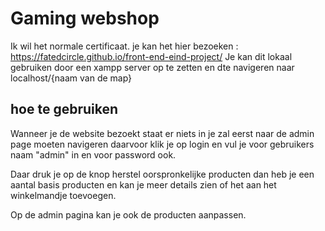 # Gaming webshop

Ik wil het normale certificaat.
je kan het hier bezoeken : https://fatedcircle.github.io/front-end-eind-project/
Je kan dit lokaal gebruiken door een xampp server op te zetten en dte navigeren naar localhost/{naam van de map}

## hoe te gebruiken

Wanneer je de website bezoekt staat er niets in je zal eerst naar de admin page moeten navigeren daarvoor klik je op login en vul je voor gebruikers naam "admin" in en voor password ook.

Daar druk je op de knop herstel oorspronkelijke producten dan heb je een aantal basis producten en kan je meer details zien of het aan het winkelmandje toevoegen.

Op de admin pagina kan je ook de producten aanpassen.
